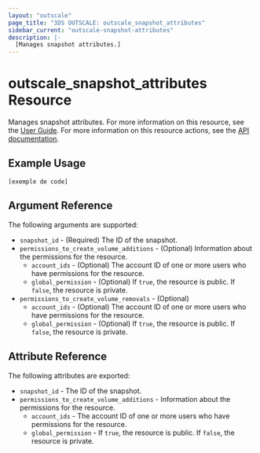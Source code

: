 ```yaml
---
layout: "outscale"
page_title: "3DS OUTSCALE: outscale_snapshot_attributes"
sidebar_current: "outscale-snapshot-attributes"
description: |-
  [Manages snapshot attributes.]
---
```


# outscale_snapshot_attributes Resource

Manages snapshot attributes.
For more information on this resource, see the [User Guide](https://wiki.outscale.net/display/EN/About+Snapshots#AboutSnapshots-SnapshotPermissionsandCopy).
For more information on this resource actions, see the [API documentation](https://docs-beta.outscale.com/#updatesnapshot).

## Example Usage

```hcl
[exemple de code]
```

## Argument Reference

The following arguments are supported:

* `snapshot_id` - (Required) The ID of the snapshot.
* `permissions_to_create_volume_additions` - (Optional) Information about the permissions for the resource.
  * `account_ids` - (Optional) The account ID of one or more users who have permissions for the resource.
  * `global_permission` - (Optional) If `true`, the resource is public. If `false`, the resource is private.
* `permissions_to_create_volume_removals` - (Optional)
  * `account_ids` - (Optional) The account ID of one or more users who have permissions for the resource.
  * `global_permission` - (Optional) If `true`, the resource is public. If `false`, the resource is private.

## Attribute Reference

The following attributes are exported:

* `snapshot_id` - The ID of the snapshot.
* `permissions_to_create_volume_additions` - Information about the permissions for the resource.
  * `account_ids` - The account ID of one or more users who have permissions for the resource.
  * `global_permission` - If `true`, the resource is public. If `false`, the resource is private.
